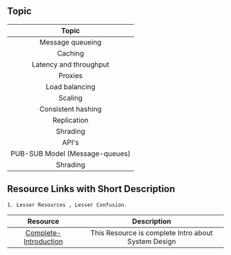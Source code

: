 ## Topic

| Topic |
|:----:|
|  Message queueing|
|  Caching| 
|  Latency and throughput| 
|  Proxies|
|  Load balancing| 
| Scaling | 
| Consistent hashing | 
|  Replication|
|  Shrading|
|  API's|
|  PUB-SUB Model (Message-queues)|
|  Shrading|

## Resource Links with Short Description
    1. Lesser Resources , Lesser Confusion.
    
|Resource |  Description|
|:---:|:---:|
|[Complete-Introduction](https://www.youtube.com/playlist?list=PLTCrU9sGyburBw9wNOHebv9SjlE4Elv5a)|This Resource is complete Intro about System Design|


